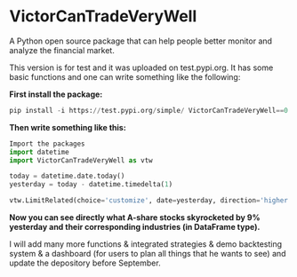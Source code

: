 # VictorCanTradeVeryWell

A Python open source package that can help people better monitor and analyze the financial market.

This version is for test and it was uploaded on test.pypi.org. It has some basic functions and one can write something like the following:



**First install the package:**

```python
pip install -i https://test.pypi.org/simple/ VictorCanTradeVeryWell==0.0.2
```



**Then write something like this:**

```python
Import the packages
import datetime
import VictorCanTradeVeryWell as vtw

today = datetime.date.today()
yesterday = today - datetime.timedelta(1)

vtw.LimitRelated(choice='customize', date=yesterday, direction='higher', percentage=0.09).result
```

**Now you can see directly what A-share stocks skyrocketed by 9% yesterday and their corresponding industries (in DataFrame type).**



I will add many more functions & integrated strategies & demo backtesting system & a dashboard (for users to plan all things that he wants to see) and update the depository before September.
